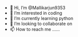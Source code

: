 - 👋 Hi, I’m @Mallikarjun9353
- 👀 I’m interested in coding
- 🌱 I’m currently learning python
- 💞️ I’m looking to collaborate on 
- 📫 How to reach me ......

<!---
Mallikarjun9353/Mallikarjun9353 is a ✨ special ✨ repository because its `README.md` (this file) appears on your GitHub profile.
You can click the Preview link to take a look at your changes.
--->
